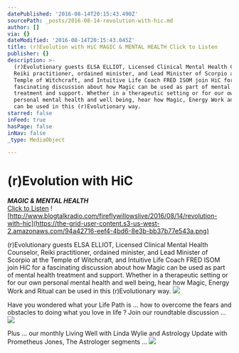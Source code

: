 ```yaml
---
datePublished: '2016-08-14T20:15:43.490Z'
sourcePath: _posts/2016-08-14-revolution-with-hic.md
author: []
via: {}
dateModified: '2016-08-14T20:15:43.045Z'
title: (r)Evolution with HiC MAGIC & MENTAL HEALTH Click to Listen
publisher: {}
description: >-
  (r)Evolutionary guests ELSA ELLIOT, Licensed Clinical Mental Health Counselor,
  Reiki practitioner, ordained minister, and Lead Minister of Scorpio at the
  Temple of Witchcraft, and Intuitive Life Coach FRED ISOM join HiC for a
  fascinating discussion about how Magic can be used as part of mental health
  treatment and support. Whether in a therapeutic setting or for our own
  personal mental health and well being, hear how Magic, Energy Work and Ritual
  can be used in this (r)Evolutionary way.
starred: false
inFeed: true
hasPage: false
inNav: false
_type: MediaObject

---
```

# **(r)Evolution with HiC**  
_**MAGIC & MENTAL HEALTH**_  
[Click to Listen][0]
![http://www.blogtalkradio.com/fireflywillowslive/2016/08/14/revolution-with-hic](https://the-grid-user-content.s3-us-west-2.amazonaws.com/94a42716-eef4-4bd6-8e3b-bb37b77e543a.png)

(r)Evolutionary guests ELSA ELLIOT, Licensed Clinical Mental Health Counselor, Reiki practitioner, ordained minister, and Lead Minister of Scorpio at the Temple of Witchcraft, and Intuitive Life Coach FRED ISOM join HiC for a fascinating discussion about how Magic can be used as part of mental health treatment and support. Whether in a therapeutic setting or for our own personal mental health and well being, hear how Magic, Energy Work and Ritual can be used in this (r)Evolutionary way.
![](https://the-grid-user-content.s3-us-west-2.amazonaws.com/b65936f0-d2a3-48b8-8f1b-56001281a696.jpg)

Have you wondered what your Life Path is ... how to overcome the fears and obstacles to doing what you love in life ? Join our roundtable discussion ...
![](https://the-grid-user-content.s3-us-west-2.amazonaws.com/00b52e0f-e60b-437b-9494-6a90cc03b3fe.jpg)

Plus ... our monthly Living Well with Linda Wylie and Astrology Update with Prometheus Jones, The Astrologer segments ...
![](https://the-grid-user-content.s3-us-west-2.amazonaws.com/e9dd345f-01dd-49c8-9978-72ea6aabf468.jpg)

[0]: http://www.blogtalkradio.com/fireflywillowslive/2016/08/14/revolution-with-hic "(r)Evolution with HiC • Magic & Mental Health"
